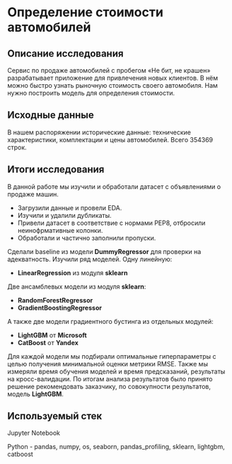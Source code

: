 # Определение стоимости автомобилей

## Описание исследования

Сервис по продаже автомобилей с пробегом «Не бит, не крашен» разрабатывает приложение для привлечения новых клиентов. В нём можно быстро узнать рыночную стоимость своего автомобиля. Нам нужно построить модель для определения стоимости.

## Исходные данные

В нашем распоряжении исторические данные: технические характеристики, комплектации и цены автомобилей. Всего 354369 строк.

## Итоги исследования

В данной работе мы изучили и обработали датасет с объявлениями о продаже машин.

  * Загрузили данные и провели EDA.
  * Изучили и удалили дубликаты.
  * Привели датасет в соответствие с нормами PEP8, отбросили неинофрмативные колонки.
  * Обработали и частично заполнили пропуски.
    
Сделали baseline из модели **DummyRegressor** для проверки на адекватность. Изучили ряд моделей. Одну линейную:

  * **LinearRegression** из модуля **sklearn**
  
Две ансамблевых модели из модуля **sklearn**:

  * **RandomForestRegressor**
  * **GradientBoostingRegressor**
  
А также две модели градиентного бустинга из отдельных модулей:

  * **LightGBM** от **Microsoft**
  * **CatBoost** от **Yandex**
  
Для каждой модели мы подбирали оптимальные гиперпараметры с целью получения минимальной оценки метрики RMSE. Также мы измеряли время обучения моделей и время предсказаний, результаты на кросс-валидации. По итогам анализа результатов было принято решение рекомендовать заказчику, по совокупности результатов, модель **LightGBM**.

## Используемый стек

Jupyter Notebook

Python - pandas, numpy, os, seaborn, pandas_profiling, sklearn, lightgbm, catboost

